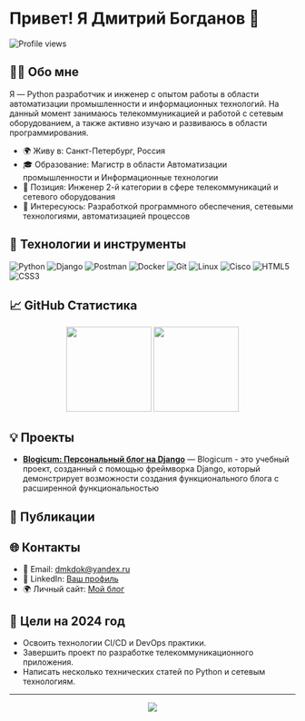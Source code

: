 
# Привет! Я Дмитрий Богданов 👋

![Profile views](https://komarev.com/ghpvc/?username=dmkdok&color=green)

## 🧑‍💻 Обо мне

Я — Python разработчик и инженер с опытом работы в области автоматизации промышленности и информационных технологий. На данный момент занимаюсь телекоммуникацией и работой с сетевым оборудованием, а также активно изучаю и развиваюсь в области программирования.

- 🌍 Живу в: Санкт-Петербург, Россия
- 🎓 Образование: Магистр в области Автоматизации промышленности и Информационные технологии
- 💼 Позиция: Инженер 2-й категории в сфере телекоммуникаций и сетевого оборудования
- 🚀 Интересуюсь: Разработкой программного обеспечения, сетевыми технологиями, автоматизацией процессов

## 🔧 Технологии и инструменты

![Python](https://img.shields.io/badge/-Python-3776AB?style=for-the-badge&logo=python&logoColor=white)
![Django](https://img.shields.io/badge/-Django-092E20?style=for-the-badge&logo=django&logoColor=white)
![Postman](https://img.shields.io/badge/-Postman-FF6C37?style=for-the-badge&logo=postman&logoColor=white)
![Docker](https://img.shields.io/badge/-Docker-2496ED?style=for-the-badge&logo=docker&logoColor=white)
![Git](https://img.shields.io/badge/-Git-F05032?style=for-the-badge&logo=git&logoColor=white)
![Linux](https://img.shields.io/badge/-Linux-FCC624?style=for-the-badge&logo=linux&logoColor=black)
![Cisco](https://img.shields.io/badge/-Cisco-1BA0D7?style=for-the-badge&logo=cisco&logoColor=white)
![HTML5](https://img.shields.io/badge/-HTML5-E34F26?style=for-the-badge&logo=html5&logoColor=white)
![CSS3](https://img.shields.io/badge/-CSS3-1572B6?style=for-the-badge&logo=css3&logoColor=white)

## 📈 GitHub Статистика

<p align="center">
  <img height="150em" src="https://github-readme-stats.vercel.app/api?username=dmkdok&show_icons=true&theme=github_dark_dimmed&include_all_commits=true&count_private=true"/>
  <img height="150em" src="https://github-readme-stats.vercel.app/api/top-langs/?username=dmkdok&layout=compact&langs_count=8&theme=github_dark_dimmed"/>
</p>

## 💡 Проекты

- [**Blogicum: Персональный блог на Django**](https://github.com/Dmkdok/django_sprint4) — Blogicum - это учебный проект, созданный с помощью фреймворка Django, который демонстрирует возможности создания функционального блога с расширенной функциональностью

## 📝 Публикации



## 🌐 Контакты

- 📧 Email: [dmkdok@yandex.ru](dmkdok@yandex.ru)
- 💼 LinkedIn: [Ваш профиль](https://www.linkedin.com/in/yourprofile/)
- 🌍 Личный сайт: [Мой блог](t.me/dmkdok_blog)

## 🎯 Цели на 2024 год

- Освоить технологии CI/CD и DevOps практики.
- Завершить проект по разработке телекоммуникационного приложения.
- Написать несколько технических статей по Python и сетевым технологиям.

---

<p align="center">
  <img src="https://github-profile-trophy.vercel.app/?username=dmkdok&theme=nord&no-frame=true&row=1&column=6" />
</p>

<!--
**Dmkdok/Dmkdok** is a ✨ _special_ ✨ repository because its `README.md` (this file) appears on your GitHub profile.

Here are some ideas to get you started:

- 🔭 I’m currently working on ...
- 🌱 I’m currently learning ...
- 👯 I’m looking to collaborate on ...
- 🤔 I’m looking for help with ...
- 💬 Ask me about ...
- 📫 How to reach me: ...
- 😄 Pronouns: ...
- ⚡ Fun fact: ...
-->
